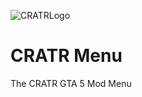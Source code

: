 ![CRATRLogo](https://user-images.githubusercontent.com/84614495/166120268-9570d08a-7496-4828-bf5f-a64490866917.png)

# CRATR Menu
The CRATR GTA 5 Mod Menu
